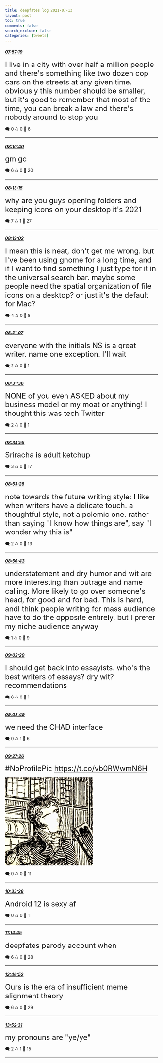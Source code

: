 ```yaml
---
title: deepfates log 2021-07-13
layout: post
toc: true
comments: false
search_exclude: false
categories: [tweets]
---
```



#### <a href = "https://twitter.com/deepfates/status/1414947049880145925">*07:57:19*</a>

<font size="5">I live in a city with over half a million people and there's something like two dozen cop cars on the streets at any given time.  obviously this number should be smaller, but it's good to remember that most of the time, you can break a law and there's nobody around to stop you</font>



🗨️ 0 ♺ 0 🤍  6   

---
    
#### <a href = "https://twitter.com/deepfates/status/1414950410117386249">*08:10:40*</a>

<font size="5">gm gc</font>



🗨️ 6 ♺ 0 🤍  20   

---
    
#### <a href = "https://twitter.com/deepfates/status/1414951057780789262">*08:13:15*</a>

<font size="5">why are you guys opening folders and keeping icons on your desktop it's 2021</font>



🗨️ 7 ♺ 1 🤍  27   

---
    
#### <a href = "https://twitter.com/deepfates/status/1414952511895744513">*08:19:02*</a>

<font size="5">I mean this is neat, don't get me wrong. but I've been using gnome for a long time, and if I want to find something I just type for it in the universal search bar.   maybe some people need the spatial organization of file icons on a desktop? or just it's the default for Mac?</font>



🗨️ 4 ♺ 0 🤍  8   

---
    
#### <a href = "https://twitter.com/deepfates/status/1414953039027478528">*08:21:07*</a>

<font size="5">everyone with the initials NS is a great writer. name one exception. I'll wait</font>



🗨️ 2 ♺ 0 🤍  1   

---
    
#### <a href = "https://twitter.com/deepfates/status/1414955676820983814">*08:31:36*</a>

<font size="5">NONE of you even ASKED about my business model or my moat or anything! I thought this was tech Twitter</font>



🗨️ 2 ♺ 0 🤍  1   

---
    
#### <a href = "https://twitter.com/deepfates/status/1414956509029601295">*08:34:55*</a>

<font size="5">Sriracha is adult ketchup</font>



🗨️ 3 ♺ 0 🤍  17   

---
    
#### <a href = "https://twitter.com/deepfates/status/1414961178154049542">*08:53:28*</a>

<font size="5">note towards the future writing style: I like when writers have a delicate touch. a thoughtful style, not a polemic one. rather than saying "I know how things are", say "I wonder why this is"</font>



🗨️ 2 ♺ 0 🤍  13   

---
    
#### <a href = "https://twitter.com/deepfates/status/1414961999193198602">*08:56:43*</a>

<font size="5">understatement and dry humor and wit are more interesting than outrage and name calling. More likely to go over someone's head, for good and for bad.  This is hard, andI think people writing for mass audience have to do the opposite entirely. but I prefer my niche audience anyway</font>



🗨️ 1 ♺ 0 🤍  9   

---
    
#### <a href = "https://twitter.com/deepfates/status/1414963448023298067">*09:02:29*</a>

<font size="5">I should get back into essayists. who's the best writers of essays? dry wit? recommendations</font>



🗨️ 6 ♺ 0 🤍  1   

---
    
#### <a href = "https://twitter.com/deepfates/status/1414963532597235720">*09:02:49*</a>

<font size="5">we need the CHAD interface</font>



🗨️ 0 ♺ 1 🤍  6   

---
    
#### <a href = "https://twitter.com/deepfates/status/1414969726871248901">*09:27:26*</a>

<font size="5">#NoProfilePic  https://t.co/vb0RWwmN6H</font>

![image from twitter](/images/E6L7d6VWEAIz42K.jpg)


🗨️ 0 ♺ 0 🤍  11   

---
    
#### <a href = "https://twitter.com/deepfates/status/1414986343604752384">*10:33:28*</a>

<font size="5">Android 12 is sexy af</font>



🗨️ 0 ♺ 0 🤍  1   

---
    
#### <a href = "https://twitter.com/deepfates/status/1414996735491940355">*11:14:45*</a>

<font size="5">deepfates parody account when</font>



🗨️ 6 ♺ 0 🤍  28   

---
    
#### <a href = "https://twitter.com/deepfates/status/1415035016044716035">*13:46:52*</a>

<font size="5">Ours is the era of insufficient meme alignment theory</font>



🗨️ 6 ♺ 0 🤍  29   

---
    
#### <a href = "https://twitter.com/deepfates/status/1415036435598438400">*13:52:31*</a>

<font size="5">my pronouns are "ye/ye"</font>



🗨️ 2 ♺ 1 🤍  15   

---
    
            


